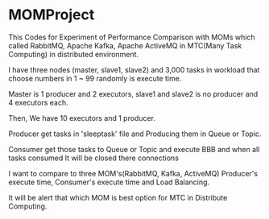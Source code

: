 # MOMProject

This Codes for Experiment of Performance Comparison with MOMs which called RabbitMQ, Apache Kafka, Apache ActiveMQ
in MTC(Many Task Computing) in distributed environment.

I have three nodes (master, slave1, slave2) and 3,000 tasks in workload that choose numbers in 1 ~ 99 randomly is execute time.

Master is 1 producer and 2 executors, slave1 and slave2 is no producer and 4 executors each.

Then, We have 10 executors and 1 producer.

Producer get tasks in 'sleeptask' file and Producing them in Queue or Topic.

Consumer get those tasks to Queue or Topic and execute BBB and when all tasks consumed It will be closed there connections

I want to compare to three MOM's(RabbitMQ, Kafka, ActiveMQ) Producer's execute time, Consumer's execute time and Load Balancing.

It will be alert that which MOM is best option for MTC in Distribute Computing.
